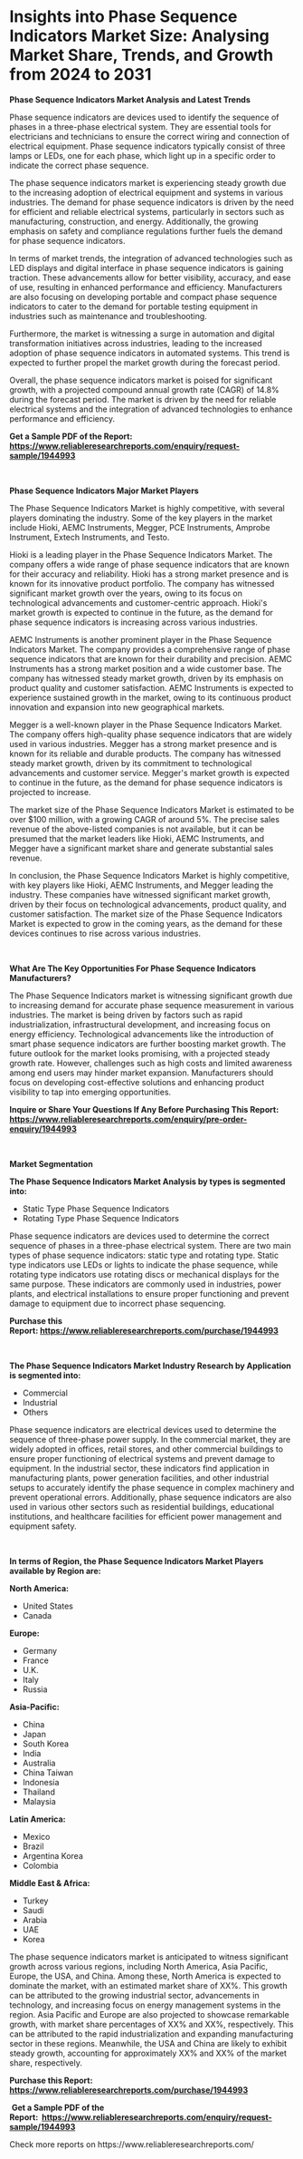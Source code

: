 <p><h1>Insights into Phase Sequence Indicators Market Size: Analysing Market Share, Trends, and Growth from 2024 to 2031</h1></p><p><strong>Phase Sequence Indicators Market Analysis and Latest Trends</strong></p>
<p><p>Phase sequence indicators are devices used to identify the sequence of phases in a three-phase electrical system. They are essential tools for electricians and technicians to ensure the correct wiring and connection of electrical equipment. Phase sequence indicators typically consist of three lamps or LEDs, one for each phase, which light up in a specific order to indicate the correct phase sequence.</p><p>The phase sequence indicators market is experiencing steady growth due to the increasing adoption of electrical equipment and systems in various industries. The demand for phase sequence indicators is driven by the need for efficient and reliable electrical systems, particularly in sectors such as manufacturing, construction, and energy. Additionally, the growing emphasis on safety and compliance regulations further fuels the demand for phase sequence indicators.</p><p>In terms of market trends, the integration of advanced technologies such as LED displays and digital interface in phase sequence indicators is gaining traction. These advancements allow for better visibility, accuracy, and ease of use, resulting in enhanced performance and efficiency. Manufacturers are also focusing on developing portable and compact phase sequence indicators to cater to the demand for portable testing equipment in industries such as maintenance and troubleshooting.</p><p>Furthermore, the market is witnessing a surge in automation and digital transformation initiatives across industries, leading to the increased adoption of phase sequence indicators in automated systems. This trend is expected to further propel the market growth during the forecast period.</p><p>Overall, the phase sequence indicators market is poised for significant growth, with a projected compound annual growth rate (CAGR) of 14.8% during the forecast period. The market is driven by the need for reliable electrical systems and the integration of advanced technologies to enhance performance and efficiency.</p></p>
<p><strong>Get a Sample PDF of the Report:&nbsp; <a href="https://www.reliableresearchreports.com/enquiry/request-sample/1944993">https://www.reliableresearchreports.com/enquiry/request-sample/1944993</a></strong></p>
<p>&nbsp;</p>
<p><strong>Phase Sequence Indicators Major Market Players</strong></p>
<p><p>The Phase Sequence Indicators Market is highly competitive, with several players dominating the industry. Some of the key players in the market include Hioki, AEMC Instruments, Megger, PCE Instruments, Amprobe Instrument, Extech Instruments, and Testo.</p><p>Hioki is a leading player in the Phase Sequence Indicators Market. The company offers a wide range of phase sequence indicators that are known for their accuracy and reliability. Hioki has a strong market presence and is known for its innovative product portfolio. The company has witnessed significant market growth over the years, owing to its focus on technological advancements and customer-centric approach. Hioki's market growth is expected to continue in the future, as the demand for phase sequence indicators is increasing across various industries.</p><p>AEMC Instruments is another prominent player in the Phase Sequence Indicators Market. The company provides a comprehensive range of phase sequence indicators that are known for their durability and precision. AEMC Instruments has a strong market position and a wide customer base. The company has witnessed steady market growth, driven by its emphasis on product quality and customer satisfaction. AEMC Instruments is expected to experience sustained growth in the market, owing to its continuous product innovation and expansion into new geographical markets.</p><p>Megger is a well-known player in the Phase Sequence Indicators Market. The company offers high-quality phase sequence indicators that are widely used in various industries. Megger has a strong market presence and is known for its reliable and durable products. The company has witnessed steady market growth, driven by its commitment to technological advancements and customer service. Megger's market growth is expected to continue in the future, as the demand for phase sequence indicators is projected to increase.</p><p>The market size of the Phase Sequence Indicators Market is estimated to be over $100 million, with a growing CAGR of around 5%. The precise sales revenue of the above-listed companies is not available, but it can be presumed that the market leaders like Hioki, AEMC Instruments, and Megger have a significant market share and generate substantial sales revenue.</p><p>In conclusion, the Phase Sequence Indicators Market is highly competitive, with key players like Hioki, AEMC Instruments, and Megger leading the industry. These companies have witnessed significant market growth, driven by their focus on technological advancements, product quality, and customer satisfaction. The market size of the Phase Sequence Indicators Market is expected to grow in the coming years, as the demand for these devices continues to rise across various industries.</p></p>
<p>&nbsp;</p>
<p><strong>What Are The Key Opportunities For Phase Sequence Indicators Manufacturers?</strong></p>
<p><p>The Phase Sequence Indicators market is witnessing significant growth due to increasing demand for accurate phase sequence measurement in various industries. The market is being driven by factors such as rapid industrialization, infrastructural development, and increasing focus on energy efficiency. Technological advancements like the introduction of smart phase sequence indicators are further boosting market growth. The future outlook for the market looks promising, with a projected steady growth rate. However, challenges such as high costs and limited awareness among end users may hinder market expansion. Manufacturers should focus on developing cost-effective solutions and enhancing product visibility to tap into emerging opportunities.</p></p>
<p><strong>Inquire or Share Your Questions If Any Before Purchasing This Report: <a href="https://www.reliableresearchreports.com/enquiry/pre-order-enquiry/1944993">https://www.reliableresearchreports.com/enquiry/pre-order-enquiry/1944993</a></strong></p>
<p>&nbsp;</p>
<p><strong>Market Segmentation</strong></p>
<p><strong>The Phase Sequence Indicators Market Analysis by types is segmented into:</strong></p>
<p><ul><li>Static Type Phase Sequence Indicators</li><li>Rotating Type Phase Sequence Indicators</li></ul></p>
<p><p>Phase sequence indicators are devices used to determine the correct sequence of phases in a three-phase electrical system. There are two main types of phase sequence indicators: static type and rotating type. Static type indicators use LEDs or lights to indicate the phase sequence, while rotating type indicators use rotating discs or mechanical displays for the same purpose. These indicators are commonly used in industries, power plants, and electrical installations to ensure proper functioning and prevent damage to equipment due to incorrect phase sequencing.</p></p>
<p><strong>Purchase this Report:&nbsp;<a href="https://www.reliableresearchreports.com/purchase/1944993">https://www.reliableresearchreports.com/purchase/1944993</a></strong></p>
<p>&nbsp;</p>
<p><strong>The Phase Sequence Indicators Market Industry Research by Application is segmented into:</strong></p>
<p><ul><li>Commercial</li><li>Industrial</li><li>Others</li></ul></p>
<p><p>Phase sequence indicators are electrical devices used to determine the sequence of three-phase power supply. In the commercial market, they are widely adopted in offices, retail stores, and other commercial buildings to ensure proper functioning of electrical systems and prevent damage to equipment. In the industrial sector, these indicators find application in manufacturing plants, power generation facilities, and other industrial setups to accurately identify the phase sequence in complex machinery and prevent operational errors. Additionally, phase sequence indicators are also used in various other sectors such as residential buildings, educational institutions, and healthcare facilities for efficient power management and equipment safety.</p></p>
<p>&nbsp;</p>
<p><strong>In terms of Region, the Phase Sequence Indicators Market Players available by Region are:</strong></p>
<p>
    <p> <strong> North America: </strong>
        <ul>
            <li>United States</li>
            <li>Canada</li>
        </ul>
        </p> 
    <p> <strong> Europe: </strong>
        <ul>
            <li>Germany</li>
            <li>France</li>
            <li>U.K.</li>
            <li>Italy</li>
            <li>Russia</li>
        </ul>
        </p> 
    <p> <strong> Asia-Pacific: </strong>
        <ul>
            <li>China</li>
            <li>Japan</li>
            <li>South Korea</li>
            <li>India</li>
            <li>Australia</li>
            <li>China Taiwan</li>
            <li>Indonesia</li>
            <li>Thailand</li>
            <li>Malaysia</li>
        </ul>
        </p> 
    <p> <strong> Latin America: </strong>
        <ul>
            <li>Mexico</li>
            <li>Brazil</li>
            <li>Argentina Korea</li>
            <li>Colombia</li>
        </ul>
        </p> 
    <p> <strong> Middle East & Africa: </strong>
        <ul>
            <li>Turkey</li>
            <li>Saudi</li>
            <li>Arabia</li>
            <li>UAE</li>
            <li>Korea</li>
        </ul>
    </p>
    </p>
<p><p>The phase sequence indicators market is anticipated to witness significant growth across various regions, including North America, Asia Pacific, Europe, the USA, and China. Among these, North America is expected to dominate the market, with an estimated market share of XX%. This growth can be attributed to the growing industrial sector, advancements in technology, and increasing focus on energy management systems in the region. Asia Pacific and Europe are also projected to showcase remarkable growth, with market share percentages of XX% and XX%, respectively. This can be attributed to the rapid industrialization and expanding manufacturing sector in these regions. Meanwhile, the USA and China are likely to exhibit steady growth, accounting for approximately XX% and XX% of the market share, respectively.</p></p>
<p><strong>Purchase this Report: <a href="https://www.reliableresearchreports.com/purchase/1944993">https://www.reliableresearchreports.com/purchase/1944993</a></strong></p>
<p>&nbsp;<strong>Get a Sample PDF of the Report:&nbsp;&nbsp;<a href="https://www.reliableresearchreports.com/enquiry/request-sample/1944993">https://www.reliableresearchreports.com/enquiry/request-sample/1944993</a></strong></p>
<p><strong></strong></p>
<p>Check more reports on https://www.reliableresearchreports.com/</p>